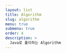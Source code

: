 ```yaml
---
layout: list
title: Algorithm
slug: algorithm
menu: true
submenu: true
order: 4
description: >
  Java로 풀이하는 Algorithm
---
```


